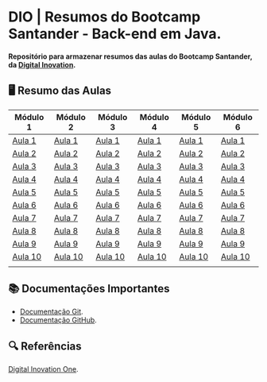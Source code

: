 
# DIO | Resumos do Bootcamp Santander - Back-end em Java.

#### Repositório para armazenar resumos das aulas do Bootcamp Santander, da [Digital Inovation](https://dio.me).

## 🖥️ Resumo das Aulas

| Módulo 1 | Módulo 2 | Módulo 3 | Módulo 4 | Módulo 5 | Módulo 6 | 
|----------|----------|----------|----------|----------|----------|
|[Aula 1]()|[Aula 1](https://github.com/damariscampos26/curso-dio/blob/main/Resumos/Modulo2/aula-01.md)|[Aula 1]()|[Aula 1]()|[Aula 1]()|[Aula 1]()|
|[Aula 2]()|[Aula 2](https://github.com/damariscampos26/curso-dio/blob/main/Resumos/Modulo2/aula-02.md)|[Aula 2]()|[Aula 2]()|[Aula 2]()|[Aula 2]()|
|[Aula 3]()|[Aula 3](https://github.com/damariscampos26/curso-dio/blob/main/Resumos/Modulo2/aula-03.md)|[Aula 3]()|[Aula 3]()|[Aula 3]()|[Aula 3]()|
|[Aula 4]()|[Aula 4]()|[Aula 4]()|[Aula 4]()|[Aula 4]()|[Aula 4]()|
|[Aula 5]()|[Aula 5]()|[Aula 5]()|[Aula 5]()|[Aula 5]()|[Aula 5]()|
|[Aula 6]()|[Aula 6]()|[Aula 6]()|[Aula 6]()|[Aula 6]()|[Aula 6]()|
|[Aula 7]()|[Aula 7]()|[Aula 7]()|[Aula 7]()|[Aula 7]()|[Aula 7]()|
|[Aula 8]()|[Aula 8]()|[Aula 8]()|[Aula 8]()|[Aula 8]()|[Aula 8]()|
|[Aula 9]()|[Aula 9]()|[Aula 9]()|[Aula 9]()|[Aula 9]()|[Aula 9]()|
|[Aula 10]()|[Aula 10]()|[Aula 10]()|[Aula 10]()|[Aula 10]()|[Aula 10]()|
||


## 📚 Documentações Importantes 
- [Documentação Git](https://git-scm.com/doc).
- [Documentação GitHub](https://docs.github.com).


## 🔍 Referências
[Digital Inovation One](https://dio.me).


